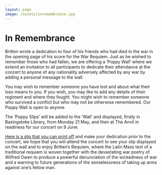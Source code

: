 ```yaml
---
layout: page
image: /assets/inremembrance.jpg
---
```


# In Remembrance

Britten wrote a dedication to four of his friends who had died in the war in the opening page of his score for
the War Requiem. Just as he wished to remember those who had fallen, we are offering a ‘Poppy Wall’ where we extend
an invitation to all participants to dedicate their attendance at the concert to anyone of any nationality adversely
affected by any war by adding a personal message to the wall.  

You may wish to remember someone you have lost and about what their loss means to you.
If you wish, you may like to add any details of their regiment and where they fought.
You might wish to remember someone who survived a conflict but who may not be otherwise remembered.
Our Poppy Wall is open to anyone. 

The ‘Poppy Slips’ will be added to the ‘Wall’ and displayed, firstly in Basingstoke Library, from Monday 21 May,
and then at The Anvil in readiness for our concert on 9 June.

[Here is a slip that you can print off](https://drive.google.com/open?id=1VbGIl6VCaAYpo7cZ_p-PA05CEGXaTASo) and make your dedication prior to the concert,
we hope that you will attend the concert to see your slip displayed on the wall and to enjoy Britten’s Requiem,
where the Latin Mass text of a traditional requiem is woven together with the devastating war poetry of
Wilfred Owen to produce a powerful denunciation of the wickedness of war and a warning to future generations
of the senselessness of taking up arms against one’s fellow man.
